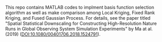 
This repo contains MATLAB codes to implment basis function selection algorithm as well as make comparison among Local Kriging, Fixed Rank Kriging, and Fused Gaussian Process. For details, see the paper titled "Spatial Statistical Downscaling for Constructing High-Resolution Nature Runs in Global Observing System Simulation Experiments" by Ma at al. (2019) ([DOI:10.1080/00401706.2018.1524791](https://doi.org/10.1080/00401706.2018.1524791)).
